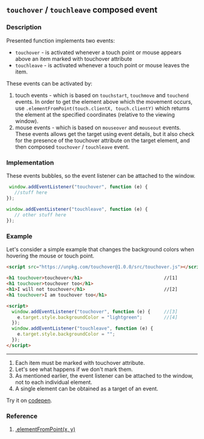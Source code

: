 ## `touchover` / `touchleave` composed event

### Description
Presented function implements two events:
* `touchover` - is activated whenever a touch point or mouse appears above an item marked with touchover attribute
* `touchleave` - is activated whenever a touch point or mouse leaves the item.

These events can be activated by:
1. touch events - which is based on `touchstart`, `touchmove` and `touchend` events. In order to get the element above which the movement occurs, use `.elementFromPoint(touch.clientX, touch.clientY)` which returns the element at the specified coordinates (relative to the viewing window). 
2. mouse events - which is based on `mouseover` and `mouseout` events. These events allows get the target using event details, but it also check for the presence of the touchover attribute on the target element, and then composed `touchover` / `touchleave` event.
### Implementation
These events bubbles, so the event listener can be attached to the window.
```javascript
 window.addEventListener("touchover", function (e) {
   //stuff here
});
  
window.addEventListener("touchleave", function (e) {
   // other stuff here
});
```
### Example
Let's consider a simple example that changes the background colors when hovering the mouse or touch point.
```html
<script src="https://unpkg.com/touchover@1.0.0/src/touchover.js"></script>

<h1 touchover>touchover</h1>                              //[1]
<h1 touchover>touchover too</h1>
<h1>I will not touchover</h1>                             //[2]
<h1 touchover>I am touchover too</h1>

<script>
  window.addEventListener("touchover", function (e) {     //[3]
    e.target.style.backgroundColor = "lightgreen";        //[4]
  });
  window.addEventListener("touchleave", function (e) {
    e.target.style.backgroundColor = "";
  });
</script>
```
***
1. Each item must be marked with touchover attribute.
2. Let's see what happens if we don't mark them.
3. As mentioned earlier, the event listener can be attached to the window, not to each individual element.
4. A single element can be obtained as a target of an event.

Try it on [codepen](https://codepen.io/Halochkin/pen/YMMooY).

### Reference 
1. [.elementFromPoint(x, y)](https://developer.mozilla.org/en-US/docs/Web/API/DocumentOrShadowRoot/elementFromPoint)
